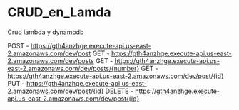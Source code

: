 # CRUD_en_Lamda
Crud lambda y dynamodb


 POST - https://gth4anzhge.execute-api.us-east-2.amazonaws.com/dev/post
  GET - https://gth4anzhge.execute-api.us-east-2.amazonaws.com/dev/posts
  GET - https://gth4anzhge.execute-api.us-east-2.amazonaws.com/dev/posts/{number}
  GET - https://gth4anzhge.execute-api.us-east-2.amazonaws.com/dev/post/{id}
  PUT - https://gth4anzhge.execute-api.us-east-2.amazonaws.com/dev/post/{id}
  DELETE - https://gth4anzhge.execute-api.us-east-2.amazonaws.com/dev/post/{id}
